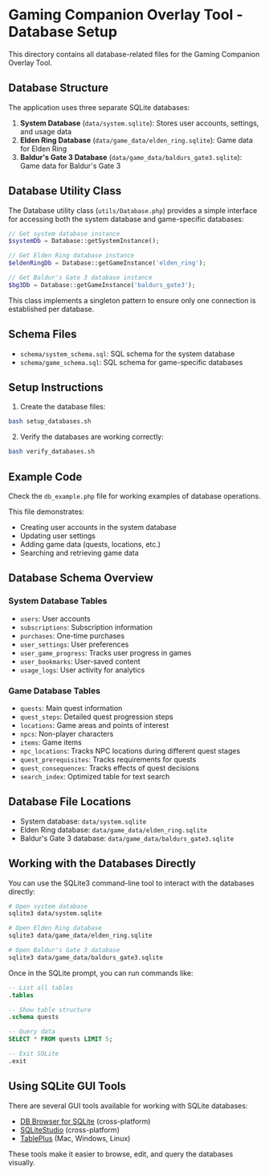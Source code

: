 # Gaming Companion Overlay Tool - Database Setup

This directory contains all database-related files for the Gaming Companion Overlay Tool.

## Database Structure

The application uses three separate SQLite databases:

1. **System Database** (`data/system.sqlite`): Stores user accounts, settings, and usage data
2. **Elden Ring Database** (`data/game_data/elden_ring.sqlite`): Game data for Elden Ring
3. **Baldur's Gate 3 Database** (`data/game_data/baldurs_gate3.sqlite`): Game data for Baldur's Gate 3

## Database Utility Class

The Database utility class (`utils/Database.php`) provides a simple interface for accessing both the system database and game-specific databases:

```php
// Get system database instance
$systemDb = Database::getSystemInstance();

// Get Elden Ring database instance
$eldenRingDb = Database::getGameInstance('elden_ring');

// Get Baldur's Gate 3 database instance
$bg3Db = Database::getGameInstance('baldurs_gate3');
```

This class implements a singleton pattern to ensure only one connection is established per database.

## Schema Files

- `schema/system_schema.sql`: SQL schema for the system database
- `schema/game_schema.sql`: SQL schema for game-specific databases

## Setup Instructions

1. Create the database files:

```bash
bash setup_databases.sh
```

2. Verify the databases are working correctly:

```bash
bash verify_databases.sh
```

## Example Code

Check the `db_example.php` file for working examples of database operations.

This file demonstrates:
- Creating user accounts in the system database
- Updating user settings
- Adding game data (quests, locations, etc.)
- Searching and retrieving game data

## Database Schema Overview

### System Database Tables

- `users`: User accounts
- `subscriptions`: Subscription information
- `purchases`: One-time purchases
- `user_settings`: User preferences
- `user_game_progress`: Tracks user progress in games
- `user_bookmarks`: User-saved content
- `usage_logs`: User activity for analytics

### Game Database Tables

- `quests`: Main quest information
- `quest_steps`: Detailed quest progression steps
- `locations`: Game areas and points of interest
- `npcs`: Non-player characters
- `items`: Game items
- `npc_locations`: Tracks NPC locations during different quest stages
- `quest_prerequisites`: Tracks requirements for quests
- `quest_consequences`: Tracks effects of quest decisions
- `search_index`: Optimized table for text search

## Database File Locations

- System database: `data/system.sqlite`
- Elden Ring database: `data/game_data/elden_ring.sqlite`
- Baldur's Gate 3 database: `data/game_data/baldurs_gate3.sqlite`

## Working with the Databases Directly

You can use the SQLite3 command-line tool to interact with the databases directly:

```bash
# Open system database
sqlite3 data/system.sqlite

# Open Elden Ring database
sqlite3 data/game_data/elden_ring.sqlite

# Open Baldur's Gate 3 database
sqlite3 data/game_data/baldurs_gate3.sqlite
```

Once in the SQLite prompt, you can run commands like:

```sql
-- List all tables
.tables

-- Show table structure
.schema quests

-- Query data
SELECT * FROM quests LIMIT 5;

-- Exit SQLite
.exit
```

## Using SQLite GUI Tools

There are several GUI tools available for working with SQLite databases:

- [DB Browser for SQLite](https://sqlitebrowser.org/) (cross-platform)
- [SQLiteStudio](https://sqlitestudio.pl/) (cross-platform)
- [TablePlus](https://tableplus.com/) (Mac, Windows, Linux)

These tools make it easier to browse, edit, and query the databases visually. 